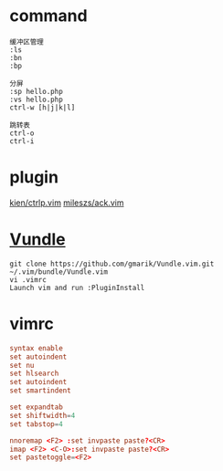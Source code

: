 # command
```shell
缓冲区管理
:ls
:bn
:bp

分屏
:sp hello.php
:vs hello.php
ctrl-w [h|j|k|l]

跳转表
ctrl-o
ctrl-i
```

# plugin
[kien/ctrlp.vim](https://github.com/kien/ctrlp.vim)
[mileszs/ack.vim](https://github.com/mileszs/ack.vim)

# [Vundle](https://github.com/gmarik/Vundle.vim)
```shell
git clone https://github.com/gmarik/Vundle.vim.git ~/.vim/bundle/Vundle.vim
vi .vimrc
Launch vim and run :PluginInstall
```

# vimrc
```conf
syntax enable
set autoindent
set nu
set hlsearch
set autoindent
set smartindent

set expandtab
set shiftwidth=4
set tabstop=4

nnoremap <F2> :set invpaste paste?<CR>
imap <F2> <C-O>:set invpaste paste?<CR>
set pastetoggle=<F2>
```
